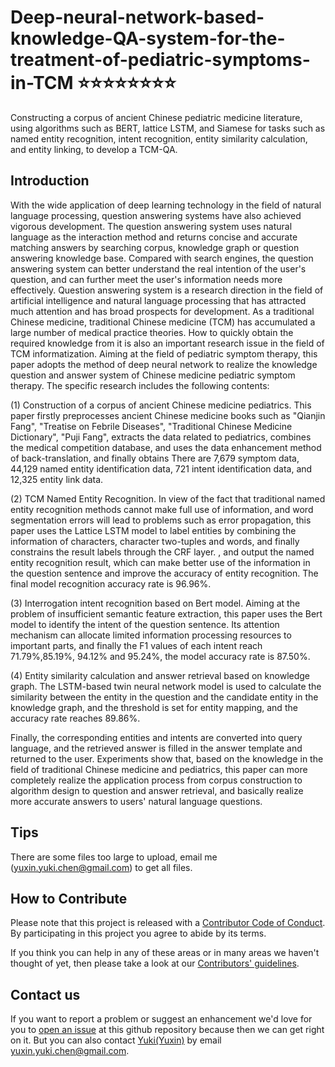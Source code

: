 # Deep-neural-network-based-knowledge-QA-system-for-the-treatment-of-pediatric-symptoms-in-TCM :star::star::star::star::star::star::star::star:
Constructing a corpus of ancient Chinese pediatric medicine literature, using algorithms such as BERT, lattice LSTM, and Siamese for tasks such as named entity recognition, intent recognition, entity similarity calculation, and entity linking, to develop a TCM-QA.

## Introduction
With the wide application of deep learning technology in the field of natural language processing, question answering systems have also achieved vigorous development. The question answering system uses natural language as the interaction method and returns concise and accurate matching answers by searching corpus, knowledge graph or question answering knowledge base. Compared with search engines, the question answering system can better understand the real intention of the user's question, and can further meet the user's information needs more effectively. Question answering system is a research direction in the field of artificial intelligence and natural language processing that has attracted much attention and has broad prospects for development.
As a traditional Chinese medicine, traditional Chinese medicine (TCM) has accumulated a large number of medical practice theories. How to quickly obtain the required knowledge from it is also an important research issue in the field of TCM informatization. Aiming at the field of pediatric symptom therapy, this paper adopts the method of deep neural network to realize the knowledge question and answer system of Chinese medicine pediatric symptom therapy. The specific research includes the following contents:

(1) Construction of a corpus of ancient Chinese medicine pediatrics. This paper firstly preprocesses ancient Chinese medicine books such as "Qianjin Fang", "Treatise on Febrile Diseases", "Traditional Chinese Medicine Dictionary", "Puji Fang", extracts the data related to pediatrics, combines the medical competition database, and uses the data enhancement method of back-translation, and finally obtains There are 7,679 symptom data, 44,129 named entity identification data, 721 intent identification data, and 12,325 entity link data.

(2) TCM Named Entity Recognition. In view of the fact that traditional named entity recognition methods cannot make full use of information, and word segmentation errors will lead to problems such as error propagation, this paper uses the Lattice LSTM model to label entities by combining the information of characters, character two-tuples and words, and finally constrains the result labels through the CRF layer. , and output the named entity recognition result, which can make better use of the information in the question sentence and improve the accuracy of entity recognition. The final model recognition accuracy rate is 96.96%.

(3) Interrogation intent recognition based on Bert model. Aiming at the problem of insufficient semantic feature extraction, this paper uses the Bert model to identify the intent of the question sentence. Its attention mechanism can allocate limited information processing resources to important parts, and finally the F1 values of each intent reach 71.79%,85.19%, 94.12% and 95.24%, the model accuracy rate is 87.50%.

(4) Entity similarity calculation and answer retrieval based on knowledge graph. The LSTM-based twin neural network model is used to calculate the similarity between the entity in the question and the candidate entity in the knowledge graph, and the threshold is set for entity mapping, and the accuracy rate reaches 89.86%. 

Finally, the corresponding entities and intents are converted into query language, and the retrieved answer is filled in the answer template and returned to the user.
Experiments show that, based on the knowledge in the field of traditional Chinese medicine and pediatrics, this paper can more completely realize the application process from corpus construction to algorithm design to question and answer retrieval, and basically realize more accurate answers to users' natural language questions.

## Tips
There are some files too large to upload, email me (yuxin.yuki.chen@gmail.com) to get all files.

## How to Contribute
Please note that this project is released with a [Contributor Code of Conduct](/CODE_OF_CONDUCT.md).
By participating in this project you agree to abide by its terms.              
         
If you think you can help in any of these areas or in many areas we haven't thought of yet, then please take a look at our [Contributors' guidelines](/CONTRIBUTING.md).          
           
## Contact us
If you want to report a problem or suggest an enhancement we'd love for you to [open an issue](../../issues) at this github repository because then we can get right on it. But you can also contact [Yuki(Yuxin)](https://github.com/YukiChen-yuxin) by email yuxin.yuki.chen@gmail.com.
